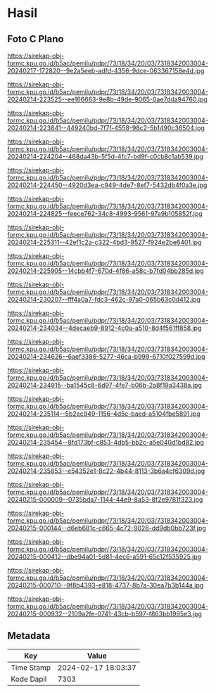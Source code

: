 # Hasil

## Foto C Plano

https://sirekap-obj-formc.kpu.go.id/b5ac/pemilu/pdpr/73/18/34/20/03/7318342003004-20240217-172820--9e2a5eeb-adfd-4356-9dce-063367158e4d.jpg

https://sirekap-obj-formc.kpu.go.id/b5ac/pemilu/pdpr/73/18/34/20/03/7318342003004-20240214-223525--ee166663-9e8b-49de-9065-0ae7dda94760.jpg

https://sirekap-obj-formc.kpu.go.id/b5ac/pemilu/pdpr/73/18/34/20/03/7318342003004-20240214-223841--449240bd-7f7f-4558-98c2-5b1490c36504.jpg

https://sirekap-obj-formc.kpu.go.id/b5ac/pemilu/pdpr/73/18/34/20/03/7318342003004-20240214-224204--468da43b-5f5d-4fc7-bd9f-c0cb8c1ab539.jpg

https://sirekap-obj-formc.kpu.go.id/b5ac/pemilu/pdpr/73/18/34/20/03/7318342003004-20240214-224450--4920d3ea-c949-4de7-8ef7-5432db4f0a3e.jpg

https://sirekap-obj-formc.kpu.go.id/b5ac/pemilu/pdpr/73/18/34/20/03/7318342003004-20240214-224825--feece762-34c8-4993-9561-97a9b105852f.jpg

https://sirekap-obj-formc.kpu.go.id/b5ac/pemilu/pdpr/73/18/34/20/03/7318342003004-20240214-225311--42ef1c2a-c322-4bd3-9527-f924e2be6401.jpg

https://sirekap-obj-formc.kpu.go.id/b5ac/pemilu/pdpr/73/18/34/20/03/7318342003004-20240214-225905--14cbb4f7-670d-4f86-a58c-b7fd04bb285d.jpg

https://sirekap-obj-formc.kpu.go.id/b5ac/pemilu/pdpr/73/18/34/20/03/7318342003004-20240214-230207--fff4a0a7-fdc3-462c-97a0-065b63c0d412.jpg

https://sirekap-obj-formc.kpu.go.id/b5ac/pemilu/pdpr/73/18/34/20/03/7318342003004-20240214-234034--4decaeb9-8912-4c0a-a510-8d4f561ff858.jpg

https://sirekap-obj-formc.kpu.go.id/b5ac/pemilu/pdpr/73/18/34/20/03/7318342003004-20240214-234626--6aef3386-5277-46ca-b999-6710f027599d.jpg

https://sirekap-obj-formc.kpu.go.id/b5ac/pemilu/pdpr/73/18/34/20/03/7318342003004-20240214-234915--ba1545c8-6d97-4fe7-b06b-2a8f19a3438a.jpg

https://sirekap-obj-formc.kpu.go.id/b5ac/pemilu/pdpr/73/18/34/20/03/7318342003004-20240214-235114--5b2ec949-1156-4d5c-baed-a5104fbe5891.jpg

https://sirekap-obj-formc.kpu.go.id/b5ac/pemilu/pdpr/73/18/34/20/03/7318342003004-20240214-235454--8fd173bf-c853-4db5-bb2c-a5e040d1bd82.jpg

https://sirekap-obj-formc.kpu.go.id/b5ac/pemilu/pdpr/73/18/34/20/03/7318342003004-20240214-235853--e54352e1-8c22-4b44-8113-3b6a4cf6309d.jpg

https://sirekap-obj-formc.kpu.go.id/b5ac/pemilu/pdpr/73/18/34/20/03/7318342003004-20240215-000009--0735bda7-1144-44e9-8a53-8f2e9781f323.jpg

https://sirekap-obj-formc.kpu.go.id/b5ac/pemilu/pdpr/73/18/34/20/03/7318342003004-20240215-000144--d6eb681c-c665-4c72-9026-dd9db0bb723f.jpg

https://sirekap-obj-formc.kpu.go.id/b5ac/pemilu/pdpr/73/18/34/20/03/7318342003004-20240215-000412--dbe94a01-5d81-4ec6-a591-65c12f535925.jpg

https://sirekap-obj-formc.kpu.go.id/b5ac/pemilu/pdpr/73/18/34/20/03/7318342003004-20240215-000710--9f8b4393-e818-4737-8b7a-30ea7b3b144a.jpg

https://sirekap-obj-formc.kpu.go.id/b5ac/pemilu/pdpr/73/18/34/20/03/7318342003004-20240215-000932--2109a2fe-0741-43cb-b597-f863bb1995e3.jpg


## Metadata

| Key        | Value               |
| ---------- | ------------------- |
| Time Stamp | 2024-02-17 18:03:37 |
| Kode Dapil | 7303                |




